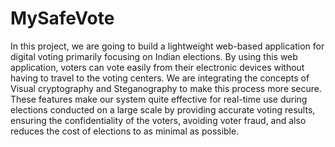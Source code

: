 # MySafeVote

In this project, we are going to build a lightweight web-based application for digital
voting primarily focusing on Indian elections. By using this web application, voters
can vote easily from their electronic devices without having to travel to the voting
centers. We are integrating the concepts of Visual cryptography and Steganography
to make this process more secure. These features make our system quite effective
for real-time use during elections conducted on a large scale by providing accurate
voting results, ensuring the confidentiality of the voters, avoiding voter fraud, and
also reduces the cost of elections to as minimal as possible.
